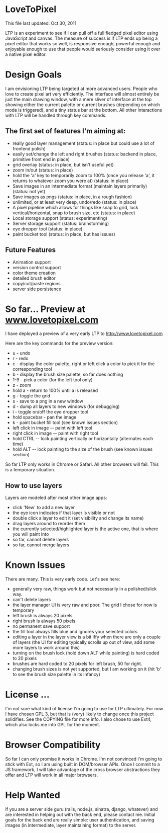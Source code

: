 # LoveToPixel #
This file last updated: Oct 30, 2011

LTP is an experiment to see if I can pull off a full fledged pixel editor using JavaScript and canvas. The measure of success is if LTP ends up being a pixel editor that works so well, is responsive enough, powerful enough and enjoyable enough to use that people would seriously consider using it over a native pixel editor.

# Design Goals #
I am envisioning LTP being targeted at more advanced users. People who love to create pixel art very efficiently. The interface will almost entirely be just the main drawing window, with a mere sliver of interface at the top showing either the current palette or current brushes (depending on which mode is triggered), and a tiny status bar at the bottom. All other interactions with LTP will be handled through key commands. 

## The first set of features I'm aiming at: ##
* really good layer management (status: in place but could use a lot of frontend polish)
* easily set/change the left and right brushes (status: backend in place, primitive front end in place)
* grid overlay (status: in place, but isn't useful yet)
* zoom in/out (status: in place)
* hold the 'a' key to temporarily zoom to 100% (once you release 'a', it returns to whatever zoom you were at) (status: in place)
* Save images in an intermediate format (maintain layers primarily) (status: not yet)
* Save images as pngs (status: in place, in a rough fashion)
* unlimited, or at least very deep, undo/redo (status: in place)
* A pixel pipeline which allows for things like snap to grid, lock vertical/horizontal, snap to brush size, etc (status: in place)
* Local storage support (status: experimenting)
* Server storage support (status: brainstorming)
* eye dropper tool (status: in place)
* paint bucket tool (status: in place, but has issues)

## Future Features ##
* Animation support
* version control support
* color theme creation
* detailed brush editor
* copy/cut/paste regions
* server side persistence



# So far... Preview at www.lovetopixel.com #
I have deployed a preview of a very early LTP to http://www.lovetopixel.com  
  
Here are the key commands for the preview version:

* u - undo
* r - redo
* c - display the color palette, right or left click a color to pick it for the corresponding tool
* b - display the brush size palette, so far does nothing
* 1-9 - pick a color (for the left tool only)
* z - zoom
* hold a - return to 100% until a is released
* g - toggle the grid
* s - save to a png in a new window
* d - dump all layers to new windows (for debugging)
* i - toggle on/off the eye dropper tool
* hold spacebar - pan the image
* k - paint bucket fill tool (see known issues section)
* left click in image -- paint with left tool
* right click in image -- paint with right tool
* hold CTRL -- lock painting vertically or horizontally (alternates each time)
* hold ALT -- lock painting to the size of the brush (see known issues section)

So far LTP only works in Chrome or Safari. All other browsers will fail. This is a temporary situation.

## How to use layers ##
Layers are modeled after most other image apps:

* click 'New' to add a new layer
* the eye icon indicates if that layer is visible or not
* double click a layer to edit it (set visibility and change its name)
* drag layers around to reorder them
* the currently selected/highlighted layer is the active one, that is where you will paint into
* so far, cannot delete layers
* so far, cannot merge layers


# Known Issues #
There are many. This is very early code. Let's see here:

* generally very raw, things work but not necessarily in a polished/slick way.
* can't delete layers
* the layer manager UI is very raw and poor. The grid I chose for now is temporary
* left brush is always 20 pixels
* right brush is always 50 pixels
* no permanent save support
* the fill tool always fills blue and ignores your selected colors
* editing a layer in the layer view is a bit iffy when there are only a couple of layers (the UI for editing typically scrolls up out of view, add some more layers to work around this)
* turning on the brush lock (hold down ALT while painting) is hard coded to 20 pixels
* brushes are hard coded to 20 pixels for left brush, 50 for right.
* changing brush sizes is not yet supported, but I am working on it (hit 'b' to see the brush size palette in its infancy)

# License ... #
I'm not sure what kind of license I'm going to use for LTP ultimately. For now I have chosen GPL 3, but that is (very) likely to change once this project solidifies. See the COPYING file for more info. I also chose to use Ext4, which also locks me into GPL for the moment.

# Browser Compatibility #
So far I can only promise it works in Chrome. I'm not convinced I'm going to stick with Ext, so I am using built in DOM/browser APIs. Once I commit to a JS framework,
I will take advantage of the cross browser abstractions they offer and LTP will work in all major browsers.

# Help Wanted #
If you are a server side guru (rails, node.js, sinatra, django, whatever) and are interested in helping out with the back end, please contact me.
Initial goals for the back end are really simple: user authentication, and saving images (in intermediate, layer maintaining format) to the server.

